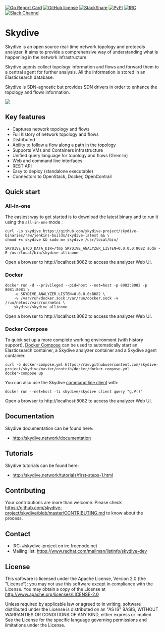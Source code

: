 [![Go Report Card](https://goreportcard.com/badge/github.com/skydive-project/skydive)](https://goreportcard.com/badge/github.com/skydive-project/skydive)
[![GitHub license](https://img.shields.io/badge/license-Apache%20license%202.0-blue.svg)](https://github.com/networkservicemesh/networkservicemesh/blob/master/LICENSE)
[![StackShare](https://img.shields.io/badge/tech-stack-0690fa.svg?style=flat)](https://stackshare.io/skydive-project/skydive)
[![PyPI](https://img.shields.io/pypi/v/skydive-client.svg)](https://pypi.org/project/skydive-client/)
[![IRC](https://www.irccloud.com/invite-svg?channel=%23skydive-project&amp;hostname=irc.freenode.net&amp;port=6697&amp;ssl=1)](http://webchat.freenode.net/?channels=skydive-project)
[![Slack Channel](https://img.shields.io/badge/Slack:-%23skydive%%-project-blue.svg?style=plastic&logo=slack)](https://skydive-project.slack.com)

# Skydive

Skydive is an open source real-time network topology and protocols analyzer.
It aims to provide a comprehensive way of understanding what is happening in
the network infrastructure.

Skydive agents collect topology information and flows and forward them to a
central agent for further analysis. All the information is stored in an
Elasticsearch database.

Skydive is SDN-agnostic but provides SDN drivers in order to enhance the
topology and flows information.

![](https://github.com/skydive-project/skydive.network/raw/images/overview.gif)

## Key features

* Captures network topology and flows
* Full history of network topology and flows
* Distributed
* Ability to follow a flow along a path in the topology
* Supports VMs and Containers infrastructure
* Unified query language for topology and flows (Gremlin)
* Web and command line interfaces
* REST API
* Easy to deploy (standalone executable)
* Connectors to OpenStack, Docker, OpenContrail

## Quick start

### All-in-one

The easiest way to get started is to download the latest binary and to run it using the `all-in-one` mode :

```console
curl -Lo skydive https://github.com/skydive-project/skydive-binaries/raw/jenkins-builds/skydive-latest && \
chmod +x skydive && sudo mv skydive /usr/local/bin/

SKYDIVE_ETCD_DATA_DIR=/tmp SKYDIVE_ANALYZER_LISTEN=0.0.0.0:8082 sudo -E /usr/local/bin/skydive allinone
```

Open a browser to http://localhost:8082 to access the analyzer Web UI.

### Docker

```console
docker run -d --privileged --pid=host --net=host -p 8082:8082 -p 8081:8081 \
    -e SKYDIVE_ANALYZER_LISTEN=0.0.0.0:8082 \
    -v /var/run/docker.sock:/var/run/docker.sock -v /run/netns:/var/run/netns \
    skydive/skydive allinone
```

Open a browser to http://localhost:8082 to access the analyzer Web UI.

### Docker Compose

To quick set up a more complete working environment (with history support), [Docker Compose](https://docs.docker.com/compose/)
can be used to automatically start an Elasticsearch container, a Skydive analyzer
container and a Skydive agent container.

```console
curl -o docker-compose.yml https://raw.githubusercontent.com/skydive-project/skydive/master/contrib/docker/docker-compose.yml
docker-compose up
```

You can also use the Skydive [command line client](https://skydive-project.github.io/skydive/getting-started/client/) with:
```console
docker run --net=host -ti skydive/skydive client query "g.V()"
```

Open a browser to http://localhost:8082 to access the analyzer Web UI.

## Documentation

Skydive documentation can be found here:

* http://skydive.network/documentation

## Tutorials

Skydive tutorials can be found here:

* http://skydive.network/tutorials/first-steps-1.html

## Contributing

Your contributions are more than welcome. Please check
https://github.com/skydive-project/skydive/blob/master/CONTRIBUTING.md
to know about the process.

## Contact

* IRC: #skydive-project on irc.freenode.net
* Mailing list: https://www.redhat.com/mailman/listinfo/skydive-dev

## License

This software is licensed under the Apache License, Version 2.0 (the
"License"); you may not use this software except in compliance with the
License.
You may obtain a copy of the License at http://www.apache.org/licenses/LICENSE-2.0

Unless required by applicable law or agreed to in writing, software
distributed under the License is distributed on an "AS IS" BASIS,
WITHOUT WARRANTIES OR CONDITIONS OF ANY KIND, either express or implied.
See the License for the specific language governing permissions and
limitations under the License.
